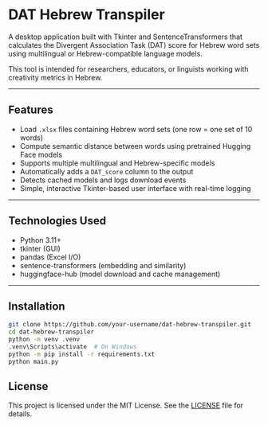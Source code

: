 # DAT Hebrew Transpiler

A desktop application built with Tkinter and SentenceTransformers that calculates the Divergent Association Task (DAT) score for Hebrew word sets using multilingual or Hebrew-compatible language models.

This tool is intended for researchers, educators, or linguists working with creativity metrics in Hebrew.

---

## Features

- Load `.xlsx` files containing Hebrew word sets (one row = one set of 10 words)
- Compute semantic distance between words using pretrained Hugging Face models
- Supports multiple multilingual and Hebrew-specific models
- Automatically adds a `DAT_score` column to the output
- Detects cached models and logs download events
- Simple, interactive Tkinter-based user interface with real-time logging

---

## Technologies Used

- Python 3.11+
- tkinter (GUI)
- pandas (Excel I/O)
- sentence-transformers (embedding and similarity)
- huggingface-hub (model download and cache management)

---

## Installation

```bash
git clone https://github.com/your-username/dat-hebrew-transpiler.git
cd dat-hebrew-transpiler
python -m venv .venv
.venv\Scripts\activate  # On Windows
python -m pip install -r requirements.txt
python main.py
```

## License

This project is licensed under the MIT License. See the [LICENSE](LICENSE) file for details.

